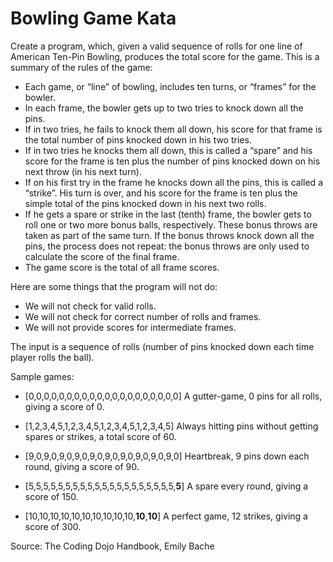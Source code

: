 # Bowling Game Kata
Create a program, which, given a valid sequence of rolls for one line of American Ten-Pin Bowling, produces the total score for the game. This is a summary of the rules of the game:

- Each game, or “line” of bowling, includes ten turns, or “frames” for the bowler.
- In each frame, the bowler gets up to two tries to knock down all the pins.
- If in two tries, he fails to knock them all down, his score for that frame is the total number of pins knocked down in his two tries.
- If in two tries he knocks them all down, this is called a “spare” and his score for the frame is ten plus the number of pins knocked down on his next throw (in his next turn).
- If on his first try in the frame he knocks down all the pins, this is called a “strike”. His turn is over, and his score for the frame is ten plus the simple total of the pins knocked down in his next two rolls.
- If he gets a spare or strike in the last (tenth) frame, the bowler gets to roll one or two more bonus balls, respectively. These bonus throws are taken as part of the same turn. If the bonus throws knock down all the pins, the process does not repeat: the bonus throws are only used to calculate the score of the final frame.
- The game score is the total of all frame scores.

Here are some things that the program will not do:
- We will not check for valid rolls.
- We will not check for correct number of rolls and
frames.
- We will not provide scores for intermediate frames.

The input is a sequence of rolls (number of pins knocked down each time player rolls the ball).

Sample games:

- [0,0,0,0,0,0,0,0,0,0,0,0,0,0,0,0,0,0,0,0]
A gutter-game, 0 pins for all rolls, giving a score of 0.

- [1,2,3,4,5,1,2,3,4,5,1,2,3,4,5,1,2,3,4,5]
Always hitting pins without getting spares or strikes, a total score of 60.

- [9,0,9,0,9,0,9,0,9,0,9,0,9,0,9,0,9,0,9,0]
Heartbreak, 9 pins down each round, giving a score of 90.

- [5,5,5,5,5,5,5,5,5,5,5,5,5,5,5,5,5,5,5,5,**5**]
A spare every round, giving a score of 150.

- [10,10,10,10,10,10,10,10,10,10,**10**,**10**]
A perfect game, 12 strikes, giving a score of 300.

Source: The Coding Dojo Handbook, Emily Bache

